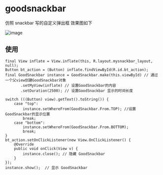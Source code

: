 # goodsnackbar
仿照 snackbar 写的自定义弹出框 效果图如下

 ![image](https://raw.githubusercontent.com/small-tree/goodsnackbar/master/iamge/11111.gif)
 
 ## 使用
```
final View inflate = View.inflate(this, R.layout.mysnackbar_layout, null);
Button bt_action = (Button) inflate.findViewById(R.id.bt_action);
final GoodSnackbar instance = GoodSnackbar.make(this.viewById) // 通过一个父view创建GoodSnackbar对象
       .setMyView(inflate) // 设置GoodSnackbar的内容
       .setDuration(2500); // 设置GoodSnackbar 显示的时间长度
       
switch (((Button) view).getText().toString()) {
    case "top":
        instance.setWhereFrom(GoodSnackbar.From.TOP); //设置 GoodSnackbar的显示位置
        break;
    case "bottom":
        instance.setWhereFrom(GoodSnackbar.From.BOTTOM);
        break;
}
bt_action.setOnClickListener(new View.OnClickListener() {
    @Override
    public void onClick(View v) {
        instance.close(); // 隐藏 GoodSnackbar
    }
});
instance.show();  // 显示 GoodSnackbar
```
